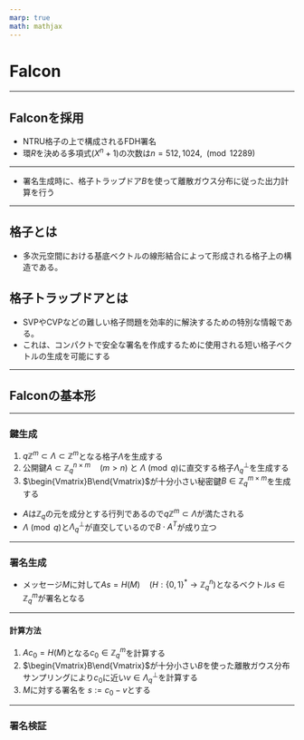 ```yaml
---
marp: true
math: mathjax
---
```

# Falcon

---
## Falconを採用

- NTRU格子の上で構成されるFDH署名
- 環$R$を決める多項式($X^n + 1$)の次数は$n = 512, 1024$, $\pmod{12289}$
---

- 署名生成時に、格子トラップドア$B$を使って離散ガウス分布に従った出力計算を行う

---
## 格子とは
- 多次元空間における基底ベクトルの線形結合によって形成される格子上の構造である。

## 格子トラップドアとは
- SVPやCVPなどの難しい格子問題を効率的に解決するための特別な情報である。
- これは、コンパクトで安全な署名を作成するために使用される短い格子ベクトルの生成を可能にする

---
## Falconの基本形
---
### 鍵生成
1. $q\mathbb{Z}^m \subset \Lambda \subset \mathbb{Z}^m$となる格子$\Lambda$を生成する
2. 公開鍵$A \subset \mathbb{Z}^{n \times m}_q \quad (m > n)$ と $\Lambda \pmod q$に直交する格子$\Lambda^\perp_q$を生成する
3. $\begin{Vmatrix}B\end{Vmatrix}$が十分小さい秘密鍵$B \in \mathbb{Z}^{m \times m}_q$を生成する

- $A$は$\mathbb{Z}_q$の元を成分とする行列であるので$q\mathbb{Z}^m \subset \Lambda$が満たされる
- $\Lambda \pmod q$と$\Lambda^\perp_q$が直交しているので$B \cdot A^T$が成り立つ

---
### 署名生成
- メッセージ$M$に対して$As = H(M) \quad (H: \{0, 1\}^* \rightarrow \mathbb{Z}^n_q)$となるベクトル$s \in \mathbb{Z}^m_q$が署名となる

---
#### 計算方法

1. $Ac_0 = H(M)$となる$c_0 \in \mathbb{Z}^m_q$を計算する
2. $\begin{Vmatrix}B\end{Vmatrix}$が十分小さい$B$を使った離散ガウス分布サンプリングにより$c_0$に近い$v \in \Lambda^\perp_q$を計算する
3. $M$に対する署名を $s := c_0 - v$とする


---
### 署名検証